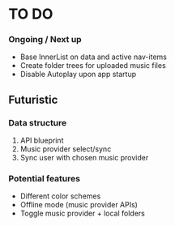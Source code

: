 # TO DO

### Ongoing / Next up

- Base InnerList on data and active nav-items
- Create folder trees for uploaded music files
- Disable Autoplay upon app startup

## Futuristic

### Data structure

1. API blueprint
2. Music provider select/sync
3. Sync user with chosen music provider

### Potential features

- Different color schemes
- Offline mode (music provider APIs)
- Toggle music provider + local folders
